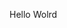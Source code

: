 Hello Wolrd













































































































































































































































































































































































































































































































































































































































































































































































































































































































































































































































































































































































































































































































































































































































































































































































































































































































































































